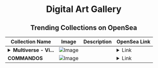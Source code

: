 <div align="center">

# Digital Art Gallery

## Trending Collections on OpenSea

| Collection Name                       | Image                                                                                     | Description                       | OpenSea Link                                                                                          |
|---------------------------------------|-------------------------------------------------------------------------------------------|-----------------------------------|--------------------------------------------------------------------------------------------------------|
| **<details><summary>Multiverse - Vi...</summary>Multiverse - Vitalik and Ethereum</details>** | ![Image](https://i.seadn.io/s/raw/files/d081f486edef7efa7692aae1f93d7101.jpg?w=500&auto=format?w=200&auto=format) |  | <details><summary>Link</summary>[Multiverse - Vitalik and Ethereum](https://opensea.io/collection/multiverse-vitalik-and-ethereum-1)</details> |
| **COMMANDOS** | ![Image](https://i.seadn.io/s/raw/files/724348917edeced933a6da44ff2c548b.png?w=500&auto=format?w=200&auto=format) |  | <details><summary>Link</summary>[COMMANDOS](https://opensea.io/collection/commandos-11)</details> |

</div>